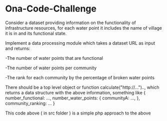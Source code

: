 # Ona-Code-Challenge
Consider a dataset providing information on the functionality of infrastructure resources, for each water point it
includes the name of village it is in and its functional state. 
 
Implement a data processing module which takes a dataset URL as input and returns: 

 -The number of water points that are functional
 
 -The number of water points per community
 
 -The rank for each community by the percentage of broken water points
 
 
There should be a top level object or function ​
calculate("http://...").., which returns a data structure with the above information, something like
{ 
  number_functional: ..., 
  number_water_points: { 
    communityA: ..., 
  }, 
  community_ranking: ... 
}

This code above ( in src folder ) is a simple php approach to the above
